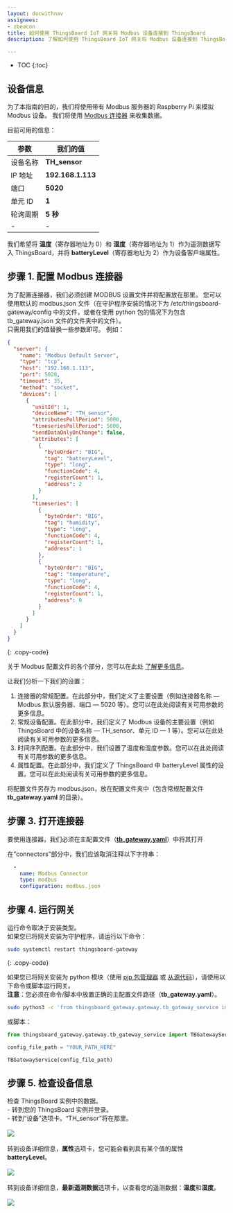 ```yaml
---
layout: docwithnav
assignees:
- zbeacon
title: 如何使用 ThingsBoard IoT 网关将 Modbus 设备连接到 ThingsBoard
description: 了解如何使用 ThingsBoard IoT 网关将 Modbus 设备连接到 ThingsBoard

---
```


* TOC
{:toc}

## 设备信息

为了本指南的目的，我们将使用带有 Modbus 服务器的 Raspberry Pi 来模拟 Modbus 设备。
我们将使用 [Modbus 连接器](/docs/iot-gateway/config/modbus/) 来收集数据。

目前可用的信息：


| 参数     | 我们的值            |
|-|-|
| 设备名称   | **TH_sensor**        |
| IP 地址    | **192.168.1.113**    |
| 端口          | **5020**             |
| 单元 ID       | **1**                |
| 轮询周期   | **5 秒**        | 
|-|-|

我们希望将 **温度**（寄存器地址为 0）和 **湿度**（寄存器地址为 1）作为遥测数据写入 ThingsBoard，并将 **batteryLevel**（寄存器地址为 2）作为设备客户端属性。      



## 步骤 1. 配置 Modbus 连接器

为了配置连接器，我们必须创建 MODBUS 设置文件并将配置放在那里。
您可以使用默认的 modbus.json 文件（在守护程序安装的情况下为 /etc/thingsboard-gateway/config 中的文件，或者在使用 python 包的情况下为包含 tb_gateway.json 文件的文件夹中的文件）。  
只需用我们的值替换一些参数即可。
例如：

```json
{
  "server": {
    "name": "Modbus Default Server",
    "type": "tcp",
    "host": "192.168.1.113",
    "port": 5020,
    "timeout": 35,
    "method": "socket",
    "devices": [
      {
        "unitId": 1,
        "deviceName": "TH_sensor",
        "attributesPollPeriod": 5000,
        "timeseriesPollPeriod": 5000,
        "sendDataOnlyOnChange": false,
        "attributes": [
          {
            "byteOrder": "BIG",
            "tag": "batteryLevel",
            "type": "long",
            "functionCode": 4,
            "registerCount": 1,
            "address": 2
          }
        ],
        "timeseries": [
          {
            "byteOrder": "BIG",
            "tag": "humidity",
            "type": "long",
            "functionCode": 4,
            "registerCount": 1,
            "address": 1
          },
          {
            "byteOrder": "BIG",
            "tag": "temperature",
            "type": "long",
            "functionCode": 4,
            "registerCount": 1,
            "address": 0
          }
        ]
      }
    ]
  }
}
```
{: .copy-code}

  
关于 Modbus 配置文件的各个部分，您可以在此处 [了解更多信息](/docs/iot-gateway/config/modbus/)。  

让我们分析一下我们的设置：

1. 连接器的常规配置。在此部分中，我们定义了主要设置（例如连接器名称 — Modbus 默认服务器、端口 — 5020 等）。您可以在此处阅读有关可用参数的更多信息。
2. 常规设备配置。在此部分中，我们定义了 Modbus 设备的主要设置（例如 ThingsBoard 中的设备名称 — TH_sensor、单元 ID — 1 等）。您可以在此处阅读有关可用参数的更多信息。
3. 时间序列配置。在此部分中，我们设置了温度和湿度参数。您可以在此处阅读有关可用参数的更多信息。
4. 属性配置。在此部分中，我们定义了 ThingsBoard 中 batteryLevel 属性的设置。您可以在此处阅读有关可用参数的更多信息。

将配置文件另存为 modbus.json，放在配置文件夹中（包含常规配置文件 **tb_gateway.yaml** 的目录）。  

## 步骤 3. 打开连接器

要使用连接器，我们必须在主配置文件（**[tb_gateway.yaml](/docs/iot-gateway/configuration/#connectors-configuration)**）中将其打开

在“connectors”部分中，我们应该取消注释以下字符串：

```yaml
  -
    name: Modbus Connector
    type: modbus
    configuration: modbus.json
```

## 步骤 4. 运行网关
  
运行命令取决于安装类型。  
如果您已将网关安装为守护程序，请运行以下命令：  
```bash
sudo systemctl restart thingsboard-gateway
```  
{: .copy-code}

如果您已将网关安装为 python 模块（使用 [pip 包管理器](/docs/iot-gateway/install/pip-installation/) 或 [从源代码](/docs/iot-gateway/install/source-installation/)），请使用以下命令或脚本运行网关。  
**注意**：您必须在命令/脚本中放置正确的主配置文件路径（**tb_gateway.yaml**）。  

```bash
sudo python3 -c 'from thingsboard_gateway.gateway.tb_gateway_service import TBGatewayService; TBGatewayService("YOUR_PATH_HERE")'
```

或脚本：

```python
from thingsboard_gateway.gateway.tb_gateway_service import TBGatewayService 

config_file_path = "YOUR_PATH_HERE"

TBGatewayService(config_file_path)
```

## 步骤 5. 检查设备信息

检查 ThingsBoard 实例中的数据。  
    - 转到您的 ThingsBoard 实例并登录。  
    - 转到“设备”选项卡。“TH_sensor”将在那里。
    <br>    
    ![](/images/gateway/gateway-modbus-device-added.png)
<br><br>
转到设备详细信息，**属性**选项卡，您可能会看到具有某个值的属性 **batteryLevel**。  
<br>
![](/images/gateway/modbus-device-client-attribute.png)
<br><br>
转到设备详细信息，**最新遥测数据**选项卡，以查看您的遥测数据：**温度**和**湿度**。  
<br>
![](/images/gateway/modbus-device-telemetry.png)